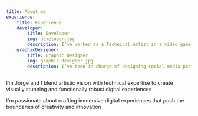 ```yaml
---
title: About me
experience:
    title: Experience
    developer:
        title: Developer
        img: developer.jpg
        description: I’ve worked as a Technical Artist in a video game studio, developed some webpages and fully functional full-stack mobile apps using Flutter, Golang and PostgreSQL
    graphicDesigner:
        title: Graphic Designer
        img: graphic-designer.jpg
        description: I’ve been in charge of designing social media posts, video editing for restaurant and real state businesses and some experience in photography and branding as a freelancer
---
```


I’m Jorge and I blend artistic vision with technical expertise to create visually stunning and functionally robust digital experiences

I'm passionate about crafting immersive digital experiences that push the boundaries of creativity and innovation